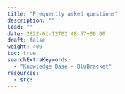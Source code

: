 ```yaml
---
title: "Frequently asked questions"
description: ""
lead: ""
date: 2022-01-12T02:48:57+00:00
draft: false
weight: 400
toc: true
searchExtraKeywords:
  - "Knowledge Base – BluBracket"
resources:
  - src:
---
```

